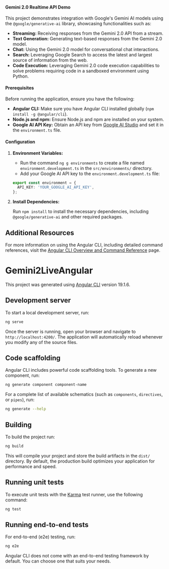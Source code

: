 #### Gemini 2.0 Realtime API Demo

This project demonstrates integration with Google's Gemini AI models using the `@google/generative-ai` library, showcasing functionalities such as:

*   **Streaming:** Receiving responses from the Gemini 2.0 API from a stream.
*   **Text Generation:** Generating text-based responses from the Gemini 2.0 model.
*   **Chat:** Using the Gemini 2.0 model for conversational chat interactions.
*   **Search:** Leveraging Google Search to access the latest and largest source of information from the web.
*   **Code Execution:** Leveraging Gemini 2.0 code execution capabilities to solve problems requiring code in a sandboxed environment using Python.

#### Prerequisites

Before running the application, ensure you have the following:

*   **Angular CLI:**  Make sure you have Angular CLI installed globally (`npm install -g @angular/cli`).
*   **Node.js and npm:**  Ensure Node.js and npm are installed on your system.
*   **Google AI API Key:** Obtain an API key from [Google AI Studio](https://makersuite.google.com/) and set it in the `environment.ts` file.

#### Configuration

1.  **Environment Variables:**
    *   Run the command `ng g environments` to create a file named `environment.development.ts` in the `src/environments/` directory.
    *   Add your Google AI API key to the `environment.development.ts` file:

    ```typescript
    export const environment = {
      API_KEY: 'YOUR_GOOGLE_AI_API_KEY',
    };
    ```

2.  **Install Dependencies:**

    Run `npm install` to install the necessary dependencies, including `@google/generative-ai` and other required packages.

## Additional Resources

For more information on using the Angular CLI, including detailed command references, visit the [Angular CLI Overview and Command Reference](https://angular.dev/tools/cli) page.


# Gemini2LiveAngular

This project was generated using [Angular CLI](https://github.com/angular/angular-cli) version 19.1.6.

## Development server

To start a local development server, run:

```bash
ng serve
```

Once the server is running, open your browser and navigate to `http://localhost:4200/`. The application will automatically reload whenever you modify any of the source files.

## Code scaffolding

Angular CLI includes powerful code scaffolding tools. To generate a new component, run:

```bash
ng generate component component-name
```

For a complete list of available schematics (such as `components`, `directives`, or `pipes`), run:

```bash
ng generate --help
```

## Building

To build the project run:

```bash
ng build
```

This will compile your project and store the build artifacts in the `dist/` directory. By default, the production build optimizes your application for performance and speed.

## Running unit tests

To execute unit tests with the [Karma](https://karma-runner.github.io) test runner, use the following command:

```bash
ng test
```

## Running end-to-end tests

For end-to-end (e2e) testing, run:

```bash
ng e2e
```

Angular CLI does not come with an end-to-end testing framework by default. You can choose one that suits your needs.